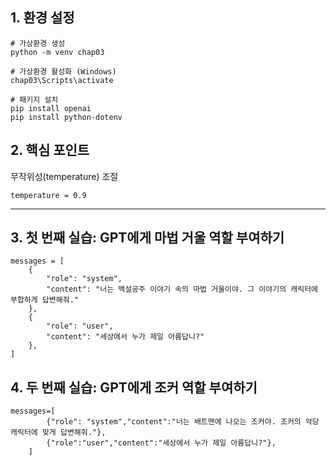 ## 1. 환경 설정

```
# 가상환경 생성
python -m venv chap03

# 가상환경 활성화 (Windows)
chap03\Scripts\activate

# 패키지 설치
pip install openai
pip install python-dotenv

```

## 2. 핵심 포인트

무작위성(temperature) 조절

```
temperature = 0.9

```

---

## 3. 첫 번째 실습: GPT에게 마법 거울 역할 부여하기

```
messages = [
    {
        "role": "system",
        "content": "너는 백설공주 이야기 속의 마법 거울이야. 그 이야기의 캐릭터에 부합하게 답변해줘."
    },
    {
        "role": "user",
        "content": "세상에서 누가 제일 아름답니?"
    },
]

```

## 4. 두 번째 실습: GPT에게 조커 역할 부여하기

```
messages=[
        {"role": "system","content":"너는 배트맨에 나오는 조커야. 조커의 악당 캐릭터에 맞게 답변해줘."},
        {"role":"user","content":"세상에서 누가 제일 아름답니?"},
    ]

```
